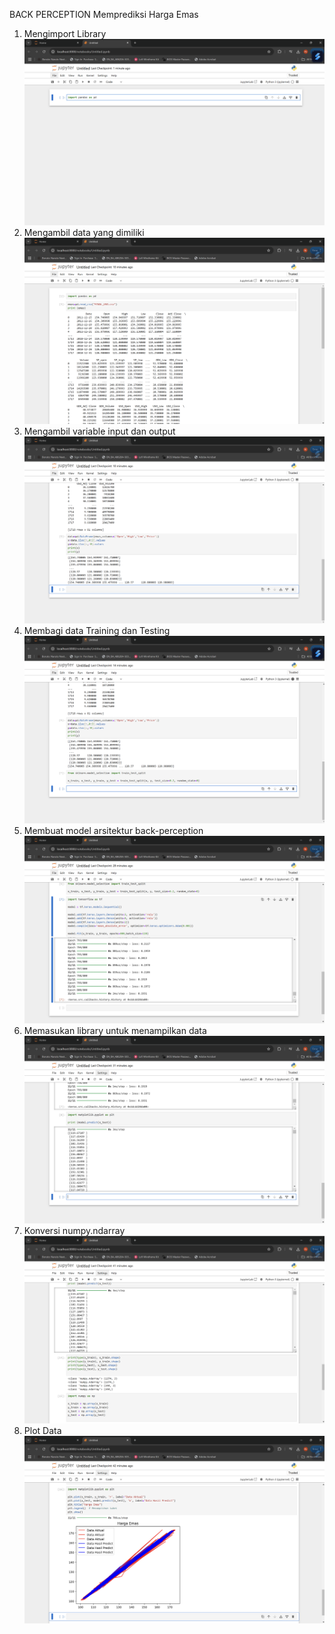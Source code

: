 BACK PERCEPTION Memprediksi Harga Emas
1.	Mengimport Library 
![Deskripsi Gambar](images/gambar_tugas12/Picture1.png) 
2.	Mengambil data yang dimiliki 
![Deskripsi Gambar](images/gambar_tugas12/Picture2.png) 
3.	Mengambil variable input dan output
![Deskripsi Gambar](images/gambar_tugas12/Picture3.png) 
4.	Membagi data Training dan Testing 
![Deskripsi Gambar](images/gambar_tugas12/Picture4.png) 
5.	Membuat model arsitektur back-perception 
![Deskripsi Gambar](images/gambar_tugas12/Picture5.png) 
6.	Memasukan library untuk menampilkan data 
![Deskripsi Gambar](images/gambar_tugas12/Picture6.png) 
7.	Konversi numpy.ndarray 
![Deskripsi Gambar](images/gambar_tugas12/Picture7.png) 
8.	Plot Data 
![Deskripsi Gambar](images/gambar_tugas12/Picture8.png) 
